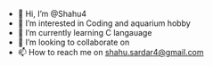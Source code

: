 - 👋 Hi, I’m @Shahu4
- 👀 I’m interested in Coding and aquarium hobby
- 🌱 I’m currently learning C langauage
- 💞️ I’m looking to collaborate on 
- 📫 How to reach me on shahu.sardar4@gmail.com

<!---
Shahu4/Shahu4 is a ✨ special ✨ repository because its `README.md` (this file) appears on your GitHub profile.
You can click the Preview link to take a look at your changes.
--->
